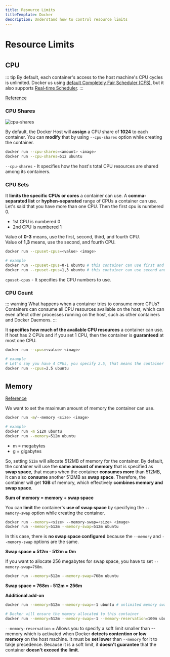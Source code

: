 ```yaml
---
title: Resource Limits
titleTemplate: Docker
description: Understand how to control resource limits
---
```


<h1>Resource Limits</h1>

## CPU

::: tip
By default, each container's access to the host machine's CPU cycles is unlimited. Docker us using [default Completely Fair Scheduler (CFS)](https://docs.docker.com/config/containers/resource_constraints/#configure-the-default-cfs-scheduler), but it also supports [Real-time Scheduler](https://docs.docker.com/config/containers/resource_constraints/#configure-the-real-time-scheduler).
:::

[Reference](https://docs.docker.com/config/containers/resource_constraints/#cpu)

### CPU Shares

![cpu-shares](/docs/docker/cpu-shares.png)

By default, the Docker Host will **assign** a CPU share of **1024** to each container. You can **modify** that by using `--cpu-shares` option while creating the container.

```bash
docker run --cpu-shares=<amount> <image>
docker run --cpu-shares=512 ubuntu
```

`--cpu-shares` - It specifies how the host's total CPU resources are shared among its containers.

### CPU Sets

It **limits the specific CPUs or cores** a container can use. A **comma-separated list** or **hyphen-separated** range of CPUs a container can use. Let's said that you have more than one CPU. Then the first cpu is numbered 0.

- 1st CPU is numbered 0
- 2nd CPU is numbered 1

Value of **0-3** means, use the first, second, third, and fourth CPU.  
Value of **1,3** means, use the second, and fourth CPU.

```bash
docker run --cpuset-cpus=<value> <image>

# example
docker run --cpuset-cpus=0-1 ubuntu # this container can use first and second CPU
docker run --cpuset-cpus=1,3 ubuntu # this container can use second and fourth CPU
```

`cpuset-cpus` - It specifies the CPU numbers to use.

### CPU Count

::: warning What happens when a container tries to consume more CPUs?
Containers can consume all CPU resources available on the host, which can even affect other processes running on the host, such as other containers and Docker Daemons.
:::

It **specifies how much of the available CPU resources** a container can use. If host has 2 CPUs and if you set 1 CPU, then the container is **guaranteed** at most one CPU.

```bash
docker run --cpus=<value> <image>

# example
# Let's say you have 4 CPUs, you specify 2.5, that means the container can only use as much as 2.5 out of 4.
docker run --cpus=2.5 ubuntu
```

## Memory

[Reference](https://docs.docker.com/config/containers/resource_constraints/#memory)

We want to set the maximum amount of memory the container can use.

```bash
docker run -m/--memory <size> <image>

# example
docker run -m 512m ubuntu
docker run --memory=512m ubuntu
```

- m = megabytes
- g = gigabytes

So, setting `512m` will allocate 512MB of memory for the container. By default, the container will use the **same amount of memory** that is specified as **swap space**, that means when the container **consumes more** than 512MB, it can also **consume** another 512MB as **swap space**. Therefore, the container will get **1GB** of memory, which effectively **combines memory and swap space**.

**Sum of memory = memory + swap space**

You can **limit** the container's **use of swap space** by specifying the `--memory-swap` option while creating the container.

```bash
docker run --memory=<size> --memory-swap=<size> <image>
docker run --memory=512m --memory-swap=512m ubuntu
```

In this case, there is **no swap space configured** because the `--memory` and `--memory-swap` options are the same.

**Swap space = 512m - 512m = 0m**

If you want to allocate 256 megabytes for swap space, you have to set `--memory-swap=768m`.

```bash
docker run --memory=512m --memory-swap=768m ubuntu
```

**Swap space = 768m - 512m = 256m**

**Additional add-on**

```bash
docker run --memory=512m --memory-swap=-1 ubuntu # unlimited memory swap(infinity)

# Docker will ensure the memory allocated to this container
docker run --memory=512m --memory-swap=-1 --memory-reservation=100m ubuntu
```

`--memory-reservation` = Allows you to specify a soft limit smaller than --memory which is activated when Docker **detects contention or low memory** on the host machine. It must be **set lower** than `--memory` for it to takje precedence. Because it is a soft limit, it **doesn't guarantee** that the container **doesn't exceed the limit**.

<style scoped>
h2 {
  margin-top: 36px;
}
</style>
